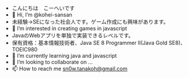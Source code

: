 - こんにちは　こーへいです
- 👋 Hi, I’m @kohei-sansan
- 未経験→SEになった社会人です。ゲーム作成にも興味があります。
- 👀 I’m interested in creating games in javascript
- JavaのWebアプリを単独で実装できるレベルです。
- 保有資格：基本情報技術者、Java SE 8 Programmer II(Java Gold SE8)、TOEIC980
- 🌱 I’m currently learning java and javascript
- 💞️ I’m looking to collaborate on ...
- 📫 How to reach me sn0w.tanakoh@gmail.com

<!---
kohei-sansan/kohei-sansan is a ✨ special ✨ repository because its `README.md` (this file) appears on your GitHub profile.
You can click the Preview link to take a look at your changes.
--->
